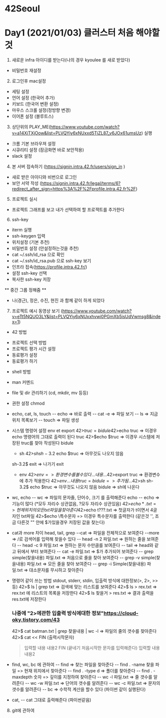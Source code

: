 # 42Seoul
# Day1 (2021/01/03) 클러스터 처음 해야할것 
  1. 새로운 infra 아이디를 받는다(나의 경우 kyoulee 를 새로 받았다)
  - 비밀번호 재설정
  
  2. 로그인후 mac설정
  - 세팅 설정
  - 언어 설정 (한국어 추가)
  - 키보드 (한국어 변환 설정)
  - 마우스 스크롤 설정(정방향 변경)
  - 이어폰 설정 (블루트스)
  
  3. 상단위의 PLAY_ME(https://www.youtube.com/watch?v=a14XiTXjOow&list=PLVQYiy6xNUxxd5TiZL87_v6JOx61umsUz) 실행
  - 크롬 기본 브라우져 설정 
  - 시큐리티 설정 (잠금화면 바로 보안적용)
  - slack 설정
  
  4. 본 서버 접속하기 (https://signin.intra.42.fr/users/sign_in )
  - 새로 받은 아이디와 비번으로 로그인
  - 보안 서약 작성 (https://signin.intra.42.fr/legal/terms/6?redirect_after_sign=https%3A%2F%2Fprofile.intra.42.fr%2F)
  
  5. 프로젝트 실시
  - 프로젝트 그래프를 보고 내가 선택하여 할 프로잭트를 추가한다
  
  6. ssh-key
  - iterm 실행
  - ssh-keygen 입력
  - 위치설정 (기본 추천)
  - 비밀번호 설정 (안설정하는것을 추천)
  - cat ~/.ssh/id_rsa 으로 확인
  - cat ~/.ssh/id_rsa.pub 으로 ssh-key 보기
  - 인프라 접속(https://profile.intra.42.fr/)
  - 설정 ssh-key 선택
  - 복사한 ssh-key  저장
  
  ** 중간 그룹 정해줌 **
  - 나(경근), 정은, 수진, 현진 과 함께 같이 하게 되었다

  7. 프로젝트 예시 동영상 보기 (https://www.youtube.com/watch?v=eTt5NQUO3LY&list=PLVQYiy6xNUxxhvwi0PGmXb5isUdVwmsg8&index=1)
  * 42 방법
  - 프로젝트 선택 방법
  - 프로젝트 평가 시간 설정
  - 동료평가 설정
  - 동료평가 하기
  * shell 방법
  - man 커멘드
  - file 및 dir 관리하기 (cd, mkdir, mv 등등)
  - 권한 설정 chmod
  - echo, cat, ls, touch
    -- echo => 바로 출력
    -- cat -e => 파일 보기
    -- ls => 지금위치 목록보기
    -- touch => 파일 생성
  - 시스템 명령어 설정 env et export
      42>$truc=bidule
      42>$echo truc => 이경우 echo 명령어의 그대로 출력이 된다
      truc
      42>$echo $truc => 이경우 시스템에 저장된 truc를 찾아 작성된다
      bidule
      - sh
      42>$sh
      sh-3.2$ echo $truc => 아무것도 나오지 않음

      sh-3.2$ exit => 나가기
      exit
      - env
      42>$env => 환경변수를 볼 수 있다
      ...
      내용
      ...
      42>$export truc => 환경변수에 추가 적용한다
      42>$env
      ...
      내용
      truc=bidule => 추가됨
      ...
      42>$sh
      sh-3.2$ echo $truc => 아무것도 나오지 않음
      bidule => sh에 나온다
- wc, echo
  -- wc => 파일의 문자줄, 단어수, 크기 를 출력해준다  echo
  -- echo => 기능이 많다 (*모두 자리수 상관없음, ?모두 자리수 상관있음)
    42>$echo *.txt => 현제 위치의 모든 txt 파일을 찾아준다
    42>$echo t???.txt => 첫글자가 t이면서 4글자인 txt파일
    42>$echo \특수문자  => 이경우 특수문자를 출력한다 (같은것 '', 조금 다른것 "" 안에 $가있을경우 저장된 값을 찾는다)
- cat과 more 차이 head, tail, grep
  --cat => 파일을 전체적으로 보여준다
  --more => /로 검색어를 입력해 찾을수 있다
  -- head -n 2 파일.txt => 원하는 줄을 보여준다
  -- head -c 9 파일.txt => 원하는 문자 수만큼를 보여준다
  -- tail => head와 같고 뒤에서 부터 보여준다
  -- cat -e 파일.txt => $가 추가되어 보여준다
  -- grep simple(찾을내용) 파일.txt => 처음으로 줄을 찾아 보여준다
  -- grep -v simple(찾을내용) 파일.txt => 모든 줄을 찾아 보여준다
  -- grep -i Simple(찾을내용) 파일.txt => 대소문자를 무시하고 찾아준다
- 명령어 같이 쓰는 방법 stdout, stderr, stdin, 입출력 방식에 대한정보(>, 2>, >> 등)
  42>$ ls | grep txt => 검색에 맞는 리스트를 보여준다
  42>$ ls > rex.txt => rex.txt 에 리스트의 목록을 저장한다
  42>$ ls 찾을거 > res.txt => 결과 출력을 res.txt에 저장한다
  ### 나중에 "2>에관한 입출력 방식에대한 정보"https://cloud-oky.tistory.com/43
  42>$ cat batman.txt | grep 찾을내용 | wc -l => 파일의 줄의 갯수를 찾아준다
  42>$ cat << FIN (출력시작문자)
  > 입력할 내용
  > 내용2
  > FIN (끝네기 처음시작한 문자를 입력해준다)
  입력할 내용
  내용2
- find, wc, bc 에 관하여
  -- find => 찾는 파일을 찾아준다
  -- find . -name 찾을 파일 => 현재 위치에서 찾아준다 
  -- find . -type d => 폴더를 찾아준다
  -- find . -maxdepth 숫자 => 깊이를 지정하여 찾아준다
  -- wc -l 파일.txt => 줄 갯수를 알려준다
  -- wc -w 파일.txt => 단어의 갯수를 알려준다
  -- wc -c 파일.txt => 문자의 갯수를 알려준다
  -- bc => 수학적 계산을 할수 있다 (파이썬 같이 실행된다)
- cat, 
  -- cat 그대로 출력해준다 (파이썬같음)
8. git에 관하여 

